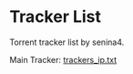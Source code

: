 # Tracker List

Torrent tracker list by senina4.

Main Tracker: [trackers_ip.txt](https://github.com/senina4/trackerlist/blob/main/trackers_ip.txt)
